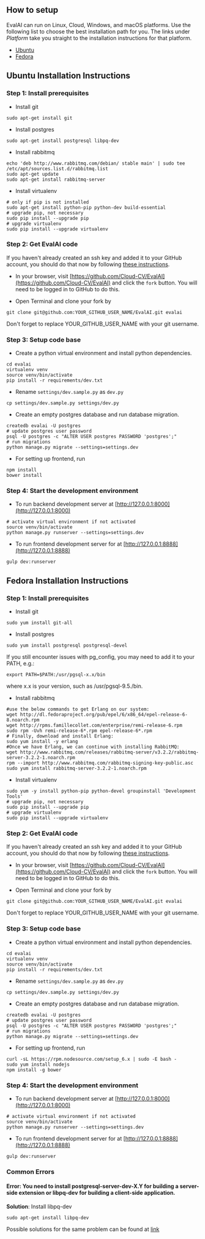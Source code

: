 ## How to setup
EvalAI can run on Linux, Cloud, Windows, and macOS platforms. Use the following list to choose the best installation path for you. The links under *Platform* take you straight to the installation instructions for that platform.

- [Ubuntu](#ubuntu-installation-instructions)
- [Fedora](#fedora-installation-instructions)
## Ubuntu Installation Instructions
### Step 1: Install prerequisites

* Install git

```shell
sudo apt-get install git
```

* Install postgres

```shell
sudo apt-get install postgresql libpq-dev
```

* Install rabbitmq

```shell
echo 'deb http://www.rabbitmq.com/debian/ stable main' | sudo tee /etc/apt/sources.list.d/rabbitmq.list
sudo apt-get update
sudo apt-get install rabbitmq-server
```

* Install virtualenv

```shell
# only if pip is not installed
sudo apt-get install python-pip python-dev build-essential
# upgrade pip, not necessary
sudo pip install --upgrade pip
# upgrade virtualenv
sudo pip install --upgrade virtualenv
```

### Step 2: Get EvalAI code

If you haven't already created an ssh key and added it to your GitHub account,
you should do that now by following [these
instructions](https://help.github.com/articles/connecting-to-github-with-ssh/).

* In your browser, visit [https://github.com/Cloud-CV/EvalAI](https://github.com/Cloud-CV/EvalAI) and click the `fork` button. You will need to be logged in to GitHub to do this.

* Open Terminal and clone your fork by

```shell
git clone git@github.com:YOUR_GITHUB_USER_NAME/EvalAI.git evalai
```

Don't forget to replace YOUR_GITHUB_USER_NAME with your git username.


### Step 3: Setup code base

* Create a python virtual environment and install python dependencies.

```shell
cd evalai
virtualenv venv
source venv/bin/activate
pip install -r requirements/dev.txt
```

* Rename `settings/dev.sample.py` as `dev.py`

```
cp settings/dev.sample.py settings/dev.py
```

* Create an empty postgres database and run database migration.

```
createdb evalai -U postgres
# update postgres user password
psql -U postgres -c "ALTER USER postgres PASSWORD 'postgres';"
# run migrations
python manage.py migrate --settings=settings.dev
```

* For setting up frontend, run

```shell
npm install
bower install
```

### Step 4: Start the development environment

* To run backend development server at [http://127.0.0.1:8000](http://127.0.0.1:8000)

```
# activate virtual environment if not activated
source venv/bin/activate
python manage.py runserver --settings=settings.dev
```

* To run frontend development server for at [http://127.0.0.1:8888](http://127.0.0.1:8888)

```
gulp dev:runserver
```
## Fedora Installation Instructions
### Step 1: Install prerequisites

* Install git

```shell
sudo yum install git-all
```

* Install postgres

```shell
sudo yum install postgresql postgresql-devel
```
If you still encounter issues with pg_config, you may need to add it to your PATH, e.g.:
```shell
export PATH=$PATH:/usr/pgsql-x.x/bin
```
where x.x is your version, such as /usr/pgsql-9.5./bin.

* Install rabbitmq

```shell
#use the below commands to get Erlang on our system:
wget http://dl.fedoraproject.org/pub/epel/6/x86_64/epel-release-6-8.noarch.rpm
wget http://rpms.famillecollet.com/enterprise/remi-release-6.rpm
sudo rpm -Uvh remi-release-6*.rpm epel-release-6*.rpm
# Finally, download and install Erlang:
sudo yum install -y erlang
#Once we have Erlang, we can continue with installing RabbitMQ:
wget http://www.rabbitmq.com/releases/rabbitmq-server/v3.2.2/rabbitmq-server-3.2.2-1.noarch.rpm
rpm --import http://www.rabbitmq.com/rabbitmq-signing-key-public.asc
sudo yum install rabbitmq-server-3.2.2-1.noarch.rpm
```

* Install virtualenv

```shell
sudo yum -y install python-pip python-devel groupinstall 'Development Tools'
# upgrade pip, not necessary
sudo pip install --upgrade pip
# upgrade virtualenv
sudo pip install --upgrade virtualenv
```
### Step 2: Get EvalAI code

If you haven't already created an ssh key and added it to your GitHub account,
you should do that now by following [these
instructions](https://help.github.com/articles/connecting-to-github-with-ssh/).

* In your browser, visit [https://github.com/Cloud-CV/EvalAI](https://github.com/Cloud-CV/EvalAI) and click the `fork` button. You will need to be logged in to GitHub to do this.

* Open Terminal and clone your fork by

```shell
git clone git@github.com:YOUR_GITHUB_USER_NAME/EvalAI.git evalai
```

Don't forget to replace YOUR_GITHUB_USER_NAME with your git username.


### Step 3: Setup code base

* Create a python virtual environment and install python dependencies.

```shell
cd evalai
virtualenv venv
source venv/bin/activate
pip install -r requirements/dev.txt
```

* Rename `settings/dev.sample.py` as `dev.py`

```
cp settings/dev.sample.py settings/dev.py
```

* Create an empty postgres database and run database migration.

```
createdb evalai -U postgres
# update postgres user password
psql -U postgres -c "ALTER USER postgres PASSWORD 'postgres';"
# run migrations
python manage.py migrate --settings=settings.dev
```

* For setting up frontend, run

```shell
curl -sL https://rpm.nodesource.com/setup_6.x | sudo -E bash -
sudo yum install nodejs
npm install -g bower
```

### Step 4: Start the development environment

* To run backend development server at [http://127.0.0.1:8000](http://127.0.0.1:8000)

```
# activate virtual environment if not activated
source venv/bin/activate
python manage.py runserver --settings=settings.dev
```

* To run frontend development server for at [http://127.0.0.1:8888](http://127.0.0.1:8888)

```
gulp dev:runserver
```

### Common Errors
#### Error: You need to install postgresql-server-dev-X.Y for building a server-side extension or libpq-dev for building a client-side application.

__Solution__: Install libpq-dev

```shell
sudo apt-get install libpq-dev
```

Possible solutions for the same problem can be found at [link]


[link]: http://stackoverflow.com/a/28938258/2534102
[backend]: http://127.0.0.1:8000
[frontend]: http://127.0.0.1:8888
